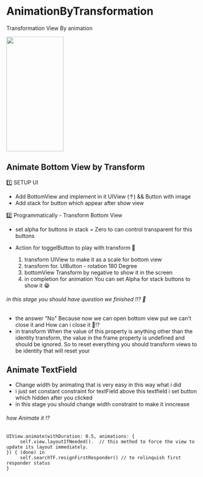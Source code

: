 # AnimationByTransformation
Transformation View By animation

<img src="https://media.giphy.com/media/MFImzBNMa5DWUjSse2/giphy.gif" width="150" height="300" />

## Animate Bottom View by Transform

1️⃣ SETUP UI
- Add BottomView and implement in it UIView (↑) && Button with image
- Add stack for button which appear after show view

2️⃣ Programmatically - Transform Bottom View 
- set alpha for buttons in stack = Zero 
  to can control transparent for this buttons
  
- Action for toggelButton 
  to play with transform 🤔
  1. transform UIView to make it as a scale for bottom view 
  2. transform for. UIButton - rotation 180 Degree
  3. bottomView Transform by negative to show it in the screen
  4. in completion for animation You can set Alpha for stack buttons to show it 😁
  
######      in this stage you should have question we finished !!? 🤔
  - the answer "No" Because now we can open bottom view put we can't close it and How can i close it 🤔⁉️
- in transform When the value of this property is anything other than the identity transform, the value in the frame    property is undefined and should be ignored. So to reset everything you should transform views to be identity that will reset  your 
  

## Animate TextField
- Change width by animating that is very easy in this way what i did
- i just set constant constraint for textField above this textfield i set button which hidden after you clicked
- in this stage you should change width constraint to make it inncrease
######    how Animate it !? 
    UIView.animate(withDuration: 0.5, animations: {
         self.view.layoutIfNeeded().  // this method to force the view to update its layout immediately.
    }) { (done) in
         self.searchTF.resignFirstResponder() // to relinquish first responder status
    }

